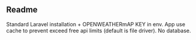 ## Readme

Standard Laravel installation + OPENWEATHERmAP KEY in env.
App use cache to prevent exceed free api limits (default is file driver).
No database.
